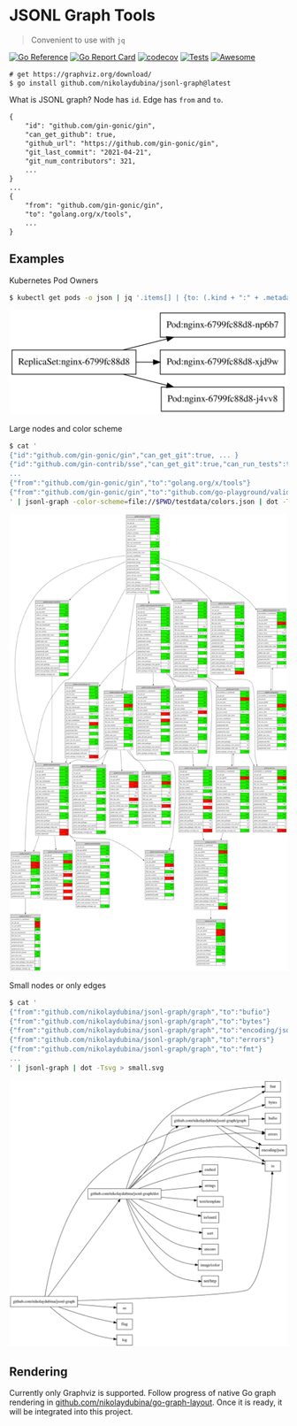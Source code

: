 # JSONL Graph Tools

> Convenient to use with `jq`

[![Go Reference](https://pkg.go.dev/badge/github.com/nikolaydubina/jsonl-graph.svg)](https://pkg.go.dev/github.com/nikolaydubina/jsonl-graph)
[![Go Report Card](https://goreportcard.com/badge/github.com/nikolaydubina/jsonl-graph)](https://goreportcard.com/report/github.com/nikolaydubina/jsonl-graph)
[![codecov](https://codecov.io/gh/nikolaydubina/jsonl-graph/branch/main/graph/badge.svg?token=gU3DUNXgX3)](https://codecov.io/gh/nikolaydubina/jsonl-graph)
[![Tests](https://github.com/nikolaydubina/jsonl-graph/workflows/Tests/badge.svg)](https://github.com/nikolaydubina/jsonl-graph/actions)
[![Awesome](https://cdn.rawgit.com/sindresorhus/awesome/d7305f38d29fed78fa85652e3a63e154dd8e8829/media/badge.svg)](https://github.com/avelino/awesome-go#science-and-data-analysis)

```
# get https://graphviz.org/download/ 
$ go install github.com/nikolaydubina/jsonl-graph@latest
```

What is JSONL graph? Node has `id`. Edge has `from` and `to`.
```
{
    "id": "github.com/gin-gonic/gin",
    "can_get_github": true,
    "github_url": "https://github.com/gin-gonic/gin",
    "git_last_commit": "2021-04-21",
    "git_num_contributors": 321,
    ...
}
...
{
    "from": "github.com/gin-gonic/gin",
    "to": "golang.org/x/tools",
    ...
}
```

## Examples

Kubernetes Pod Owners

```bash
$ kubectl get pods -o json | jq '.items[] | {to: (.kind + ":" + .metadata.name), from: (.metadata.ownerReferences[].kind + ":" + .metadata.ownerReferences[].name)}' | ./jsonl-graph | dot -Tsvg > k8s_pod_owners.svg
```

![k8s_pod_owners](./testdata/k8s_pod_owners.svg)

Large nodes and color scheme
```bash
$ cat '
{"id":"github.com/gin-gonic/gin","can_get_git":true, ... }
{"id":"github.com/gin-contrib/sse","can_get_git":true,"can_run_tests":true ... }
...
{"from":"github.com/gin-gonic/gin","to":"golang.org/x/tools"}
{"from":"github.com/gin-gonic/gin","to":"github.com/go-playground/validator/v10"}
' | jsonl-graph -color-scheme=file://$PWD/testdata/colors.json | dot -Tsvg > colored.svg
```
![gin-color](./testdata/gin_color.svg)

Small nodes or only edges
```bash
$ cat '
{"from":"github.com/nikolaydubina/jsonl-graph/graph","to":"bufio"}
{"from":"github.com/nikolaydubina/jsonl-graph/graph","to":"bytes"}
{"from":"github.com/nikolaydubina/jsonl-graph/graph","to":"encoding/json"}
{"from":"github.com/nikolaydubina/jsonl-graph/graph","to":"errors"}
{"from":"github.com/nikolaydubina/jsonl-graph/graph","to":"fmt"}
...
' | jsonl-graph | dot -Tsvg > small.svg
```

![small](./testdata/small.svg)

## Rendering

Currently only Graphviz is supported.
Follow progress of native Go graph rendering in [github.com/nikolaydubina/go-graph-layout](https://github.com/nikolaydubina/go-graph-layout). Once it is ready, it will be integrated into this project.